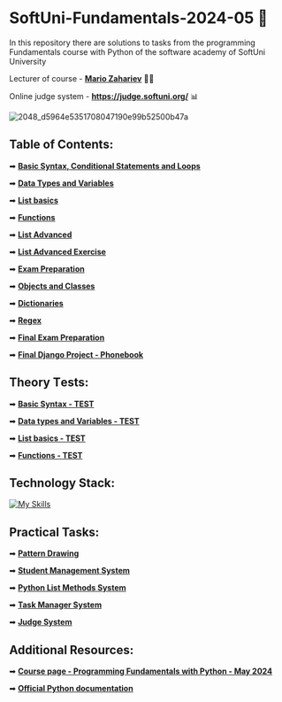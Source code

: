 # SoftUni-Fundamentals-2024-05 🏫
In this repository there are solutions to tasks from the programming Fundamentals course with Python of the software academy of SoftUni University 

Lecturer of course - **[Mario Zahariev](https://www.linkedin.com/in/mario-zahariev-753a7b202/)** 🐱‍🚀

Online judge system - **https://judge.softuni.org/** 📊

![2048_d5964e5351708047190e99b52500b47a](https://github.com/zahariev-webbersof/python-fundamentals-05-2024/assets/68993494/119a51ec-0428-4da7-801f-462140fb9cc7)
 
## Table of Contents:
➡ [**Basic Syntax, Conditional Statements and Loops**](https://github.com/zahariev-webbersof/python-fundamentals-05-2024/tree/main/basic_syntax) 
 
➡ [**Data Types and Variables**](https://github.com/zahariev-webbersof/python-fundamentals-05-2024/tree/main/data_types_and_variables)
 
➡ [**List basics**](https://github.com/zahariev-webbersof/python-fundamentals-05-2024/tree/main/list_basics)
 
➡ [**Functions**](https://github.com/zahariev-webbersof/python-fundamentals-05-2024/tree/main/functions)  
  
➡ [**List Advanced**](https://github.com/zahariev-webbersof/python-fundamentals-05-2024/tree/main/list_advance)   

➡ [**List Advanced Exercise**](https://github.com/zahariev-webbersof/python-fundamentals-05-2024/tree/main/list_advance_exercise) 
  
➡ [**Exam Preparation**](https://github.com/zahariev-webbersof/python-fundamentals-05-2024/tree/main/exam_preparation)
 
➡ [**Objects and Classes**](https://github.com/zahariev-webbersof/python-fundamentals-05-2024/tree/main/class_and_objects)
 
➡ [**Dictionaries**](https://github.com/zahariev-webbersof/python-fundamentals-05-2024/tree/main/dictionaries)

➡ [**Regex**](https://github.com/zahariev-webbersof/python-fundamentals-05-2024/tree/main/regex)

➡ [**Final Exam Preparation**](https://github.com/zahariev-webbersof/python-fundamentals-05-2024/tree/main/exam_preparation_2)

➡ [**Final Django Project - Phonebook**](https://github.com/zahariev-webbersof/python-fundamentals-05-2024/tree/main/djangoproject)
 
## Theory Тests:
➡ [**Basic Syntax - TEST**](https://github.com/zahariev-webbersof/python-fundamentals-05-2024/blob/main/Basic%20Syntax%20-%20TEST.md)

➡ [**Data types and Variables - TEST**](https://github.com/zahariev-webbersof/python-fundamentals-05-2024/blob/main/Data%20types%20and%20Variables%20-%20TEST.md)

➡ [**List basics - TEST**](https://github.com/zahariev-webbersof/python-fundamentals-05-2024/blob/main/List%20basic%20-%20TEST.md)

➡ [**Functions - TEST**](https://github.com/zahariev-webbersof/python-fundamentals-05-2024/blob/main/Functions%20-%20TEST)
 
## Technology Stack: 
[![My Skills](https://skillicons.dev/icons?i=python,django,postgresql,git,html,css,linux,apple,windows&theme=light)](https://skillicons.dev)

## Practical Tasks: 
➡ [**Pattern Drawing**](https://github.com/zahariev-webbersof/python-fundamentals-05-2024/blob/main/Pattern%20Drawing.md)

➡ [**Student Management System**](https://github.com/zahariev-webbersof/python-fundamentals-05-2024/blob/main/Student%20Management%20System.md)

➡ [**Python List Methods System**](https://github.com/zahariev-webbersof/python-fundamentals-05-2024/blob/main/Python%20List%20Methods%20System.md)

➡ [**Task Manager System**](https://github.com/zahariev-webbersof/python-fundamentals-05-2024/blob/main/Task%20Manager.md)

➡ [**Judge System**](https://github.com/zahariev-webbersof/python-fundamentals-05-2024/blob/main/Test%20Judge%20System.md)

## Additional Resources:

➡ [**Course page - Programming Fundamentals with Python - May 2024**](https://softuni.bg/trainings/4501/programming-fundamentals-with-python-may-2024)

➡ [**Official Python documentation**](https://docs.python.org/3/)


